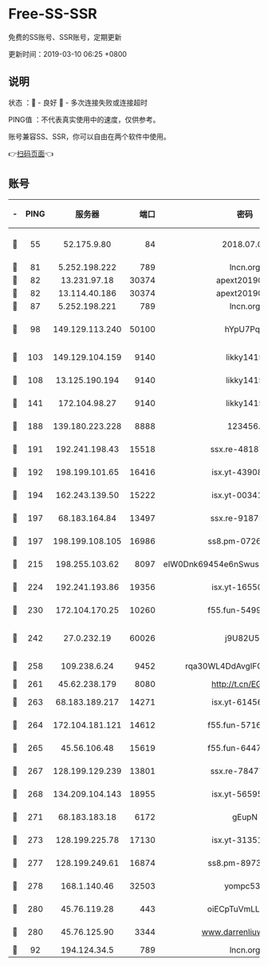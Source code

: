 # Free-SS-SSR

免费的SS账号、SSR账号，定期更新

更新时间：2019-03-10 06:25 +0800

## 说明

状态     ：🙂 - 良好 🙁 - 多次连接失败或连接超时

PING值   ：不代表真实使用中的速度，仅供参考。

账号兼容SS、SSR，你可以自由在两个软件中使用。

👉[扫码页面](https://liesauer.github.io/Free-SS-SSR/)👈

## 账号

|-|PING|服务器|端口|密码|加密方式|区域|
|:----:|:----:|:-----:|-----:|:----:|:----:|:----:|
|🙂|55|52.175.9.80|84|2018.07.07|chacha20-ietf-poly1305|HK|
|🙂|81|5.252.198.222|789|lncn.org|rc4|JP|
|🙂|82|13.231.97.18|30374|apext2019006|chacha20|JP|
|🙂|82|13.114.40.186|30374|apext2019006|chacha20|JP|
|🙂|87|5.252.198.221|789|lncn.org|rc4|JP|
|🙂|98|149.129.113.240|50100|hYpU7PqP|chacha20-ietf-poly1305|CN|
|🙂|103|149.129.104.159|9140|likky1415|aes-256-cfb|HK|
|🙂|108|13.125.190.194|9140|likky1415|aes-256-cfb|KR|
|🙂|141|172.104.98.27|9140|likky1415|aes-256-cfb|JP|
|🙂|188|139.180.223.228|8888|123456..|aes-256-cfb|JP|
|🙂|191|192.241.198.43|15518|ssx.re-48187245|aes-256-cfb|US|
|🙂|192|198.199.101.65|16416|isx.yt-43908070|aes-256-cfb|US|
|🙂|194|162.243.139.50|15222|isx.yt-00341910|aes-256-cfb|US|
|🙂|197|68.183.164.84|13497|ssx.re-91875474|aes-256-cfb|US|
|🙂|197|198.199.108.105|16986|ss8.pm-07262504|aes-256-cfb|US|
|🙂|215|198.255.103.62|8097|eIW0Dnk69454e6nSwuspv9DmS201tQ0D|aes-256-cfb|US|
|🙂|224|192.241.193.86|19356|isx.yt-16550263|aes-256-cfb|US|
|🙂|230|172.104.170.25|10260|f55.fun-54999944|aes-256-cfb|SG|
|🙂|242|27.0.232.19|60026|j9U82U53|xchacha20-ietf-poly1305|HK|
|🙂|258|109.238.6.24|9452|rqa30WL4DdAvgIFG6Fs3znzTa|aes-256-cfb|FR|
|🙂|261|45.62.238.179|8080|http://t.cn/EGJIyrl|rc4-md5|CA|
|🙂|263|68.183.189.217|14271|isx.yt-61456295|aes-256-cfb|SG|
|🙂|264|172.104.181.121|14612|f55.fun-57160811|aes-256-cfb|SG|
|🙂|265|45.56.106.48|15619|f55.fun-64473829|aes-256-cfb|US|
|🙂|267|128.199.129.239|13801|ssx.re-78477720|aes-256-cfb|SG|
|🙂|268|134.209.104.143|18955|isx.yt-56595383|aes-256-cfb|SG|
|🙂|271|68.183.183.18|6172|gEupN|aes-256-cfb|SG|
|🙂|273|128.199.225.78|17130|isx.yt-31351777|aes-256-cfb|SG|
|🙂|277|128.199.249.61|16874|ss8.pm-89735842|aes-256-cfb|SG|
|🙂|278|168.1.140.46|32503|yompc535|aes-256-cfb|AU|
|🙂|280|45.76.119.28|443|oiECpTuVmLLxk4Ts|aes-256-cfb|AU|
|🙂|280|45.76.125.90|3344|www.darrenliuwei.com|aes-256-cfb|AU|
|🙁|92|194.124.34.5|789|lncn.org|rc4|JP|
